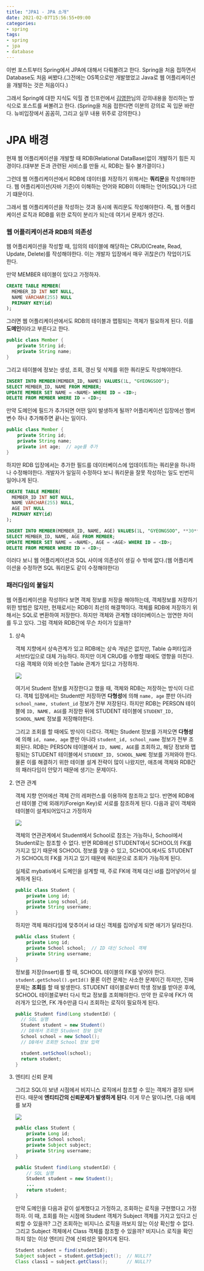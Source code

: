 ```yaml
---
title: "JPA1 - JPA 소개"
date: 2021-02-07T15:56:55+09:00
categories:
- spring
tags:
- spring
- jpa
- database
---
```

이번 포스트부터 Spring에서 JPA에 대해서 다뤄볼려고 한다. Spring을 처음 접하면서 Database도 처음 써봤다.(그전에는 OS쪽으로만 개발했었고 Java로 웹 어플리케이션을 개발하는 것은 처음이다.)

그래서 Spring에 대한 지식도 익힐 겸 인프런에서 [김영한](https://www.inflearn.com/users/@yh)님의 강의내용을 정리하는 방식으로 포스트를 써볼려고 한다. (Spring을 처음 접한다면 이분의 강의로 꼭 입문 바란다. 뉴비입장에서 꼼꼼히, 그리고 실무 내용 위주로 강의한다.)

# JPA 배경

현재 웹 어플리케이션을 개발할 때 RDB(Relational DataBase)없이 개발하기 힘든 지경이다.(대부분 돈과 관련된 서비스를 만들 시, RDB는 필수 불가결이다.)

그런데 웹 어플리케이션에서 RDB에 데이터를 저장하기 위해서는 **쿼리문**을 작성해야한다. 웹 어플리케이션(자바 기준)이 이해하는 언어와 RDB이 이해하는 언어(SQL)가 다르기 떄문이다.

그래서 웹 어플리케이션을 작성하는 것과 동시에 쿼리문도 작성해야한다. 즉, 웹 어플리케이션 로직과 RDB를 위한 로직이 분리가 되는데 여기서 문제가 생긴다.

### 웹 어플리케이션과 RDB의 의존성

웹 어플리케이션을 작성할 때, 임의의 테이블에 해당하는 CRUD(Create, Read, Update, Delete)를 작성해야한다. 이는 개발자 입장에서 매우 귀찮은(?) 작업이기도 한다.

만약 MEMBER 테이블이 있다고 가정하자.

```sql
CREATE TABLE MEMBER(
  MEMBER_ID INT NOT NULL,
  NAME VARCHAR(255) NULL
  PRIMARY KEY(id)
);
```

그러면 웹 어플리케이션에서도 RDB의 테이블과 맵핑되는 객체가 필요하게 된다. 이를 **도메인**이라고 부른다고 한다.

```java
public class Member {
	private String id;
	private String name;
}
```

그리고 테이블에 정보는 생성, 조회, 갱신 및 삭제를 위한 쿼리문도 작성해야한다.

```sql
INSERT INTO MEMBER(MEMBER_ID, NAME) VALUES(1L, "GYEONGSOO");
SELECT MEMBER_ID, NAME FROM MEMBER;
UPDATE MEMBER SET NAME = <NAME> WHERE ID = <ID>;
DELETE FROM MEMBER WHERE ID = <ID>;
```

만약 도메인에 필드가 추가되면 어떤 일이 발생하게 될까? 어플리케이션 입장에선 멤버변수 하나 추가해주면 끝나는 일이다.

```java
public class Member {
	private String id;
	private String name;
	private int age;  // age를 추가
}
```

하지만 RDB 입장에서는 추가한 필드를 데이터베이스에 업데이트하는 쿼리문을 하나하나 수정해야한다. 개발자가 일일히 수정하다 보니 쿼리문을 잘못 작성하는 일도 빈번히 일어나게 된다.

```sql
CREATE TABLE MEMBER(
  MEMBER_ID INT NOT NULL,
  NAME VARCHAR(255) NULL,
  AGE INT NULL
  PRIMARY KEY(id)
);

INSERT INTO MEMBER(MEMBER_ID, NAME, AGE) VALUES(1L, "GYEONGSOO", **30**);
SELECT MEMBER_ID, NAME, AGE FROM MEMBER;
UPDATE MEMBER SET NAME = <NAME>, AGE = <AGE> WHERE ID = <ID>;
DELETE FROM MEMBER WHERE ID = <ID>;
```

 이러다 보니 웹 어플리케이션과 SQL 사이에 의존성이 생길 수 밖에 없다.(웹 어플리케이션을 수정하면 SQL 쿼리문도 같이 수정해야한다)

### 패러다임의 불일치

웹 어플리케이션을 작성하다 보면 객체 정보를 저장을 해야하는데, 객체정보를 저장하기 위한 방법은 많지만, 현재로서는 RDB이 최선의 해결책이다. 객체를 RDB에 저장하기 위해서는 SQL로 변환하여 저장한다. 하지만 객체와 관계형 데이터베이스는 엄연한 차이를 두고 있다. 그럼 객체와 RDB간에 무슨 차이가 있을까?

1. 상속

    객체 지향에서 상속관계가 있고 RDB에는 상속 개념은 없지만, Table 슈퍼타입과 서브타입으로 대체 가능하다. 하지만 이게 CRUD를 수행할 때에도 영향을 미친다. 다음 객체와 이와 비슷한 Table 관계가 있다고 가정하자.

    ![](/images/JPA1.png)

    여기서 Student 정보를 저장한다고 했을 때, 객체와 RDB는 저장하는 방식이 다르다. 객체 입장에서는 Student만 저장하면 **다형성**에 의해 `name, age` 뿐만 아니라 `school_name, student_id` 정보가 전부 저장된다. 하지만 RDB는 PERSON 테이블에 `ID, NAME, AGE`를 저장한 뒤에 STUDENT 테이블에 `STUDENT_ID, SCHOOL_NAME` 정보를 저장해야한다.

    그리고 조회를 할 때에도 방식이 다르다. 객체는 Student 정보를 가져오면 **다형성**에 의해 `id, name, age` 뿐만 아니라 `student_id, school_name` 정보가 전부 조회된다. RDB는 PERSON 테이블에서 `ID, NAME, AGE`를 조회하고, 해당 정보와 맵핑되는 STUDENT 테이블에서 `STUDENT_ID, SCHOOL_NAME` 정보를 가져와야 한다.  물론 이를 해결하기 위한 테이블 설계 전략이 많이 나왔지만, 애초에 객체와 RDB간의 패러다임이 안맞기 때문에 생기는 문제이다.

2. 연관 관계

    객체 지향 언어에선 객체 간의 레퍼런스를 이용하여 참조하고 있다. 반면에 RDB에선 테이블 간에 외래키(Foreign Key)로 서로를 참조하게 된다. 다음과 같이 객체와 테이블이 설계되어있다고 가정하자

    ![](/images/JPA2.png)

    객체의 연관관계에서 Student에서 School로 참조는 가능하나, School에서 Student로는 참조할 수 없다. 반면 RDB에선 STUDENT에서 SCHOOL의 FK를 가지고 있기 때문에 SCHOOL 정보를 찾을 수 있고, SCHOOL에서도 STUDENT가 SCHOOL의 FK를 가지고 있기 때문에 쿼리문으로 조회가 가능하게 된다.

    실제로 mybatis에서 도메인을 설계할 때, 주로 FK에 객체 대신 id를 집어넣어서 설계하게 된다.

    ```java
    public class Student {
    	private Long id;
    	private Long school_id;
    	private String username;
    }
    ```

    하지만 객체 패러다임에 맞추어서 id 대신 객체를 집어넣게 되면 애기가 달라진다.

    ```java
    public class Student {
    	private Long id;
    	private School school;  // ID 대신 School 객체
    	private String username;
    }
    ```

    정보를 저장(Insert)를 할 때, SCHOOL 테이블의 FK를 넣어야 한다. `student.getSchool().getId()` 물론 이런 문제는 사소한 문제이긴 하지만, 진짜 문제는 **조회**를 할 때 발생한다. STUDENT 테이블로부터 학생 정보를 받아온 후에, SCHOOL 테이블로부터 다시 학교 정보를 조회해야한다. 만약 한 로우에 FK가 여러개가 있으면, FK 개수만큼 다시 조회하는 로직이 필요하게 된다.

    ```java
    public Student find(Long studentId) {
      // SQL 실행
      Student student = new Student()
      // DB에서 조회한 Student 정보 입력
      School school = new School();
      // DB에서 조회한 School 정보 입력

      student.setSchool(school);
      return student;
    }
    ```

3. 엔티티 신뢰 문제

    그리고 SQL이 보낸 시점에서 비지니스 로직에서 참조할 수 있는 객체가 결정 되버린다. 때문에 **엔티티간의 신뢰문제가 발생하게 된다**. 이게 무슨 말이냐면, 다음 예제를 보자

    ![](/images/JPA3.png)

    ```java
    public class Student {
    	private Long id;
    	private School school;
    	private Subject subject;
    	private String username;
    }

    public Student find(Long studentId) {
    	// SQL 실행
    	Student student = new Student();
    	...
    	return student;
    }
    ```

    만약 도메인을 다음과 같이 설계했다고 가정하고, 조회하는 로직을 구현했다고 가정하자. 이 때, 조회를 하는 시점에 Student 객체가 Subject 객체를 가지고 있다고 신뢰할 수 있을까? 그건 조회하는 비지니스 로직을 까보지 않는 이상 확신할 수 없다. 그리고 Subject 객체에서 Class 객체를 참조할 수 있을까? 비지니스 로직을 확인하지 않는 이상 엔티티 간에 신뢰성은 떨어지게 된다.

    ```java
    Student student = find(studentId);
    Subject subject = student.getSubject();  // NULL??
    Class class1 = subject.getClass();       // NULL??
    ```
